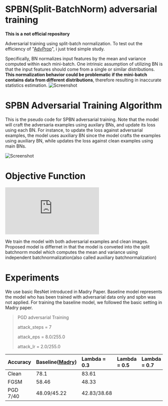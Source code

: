 # SPBN(Split-BatchNorm) adversarial training
**This is a not official repository**

Adversarial training using split-batch normalization.
To test out the efficiency of "[AdvProp](https://arxiv.org/pdf/1911.09665.pdf)", i just tried simple study.

Specifically, BN normalizes input features by the mean and variance computed within each mini-batch. One intrinsic assumption of utilizing BN is that the input features should come from a single or similar distributions. **This normalization behavior could be problematic if the mini-batch contains data from different distributions**, therefore resulting in inaccurate statistics estimation.
![Screenshot](https://storage.googleapis.com/groundai-web-prod/media%2Fusers%2Fuser_14%2Fproject_399246%2Fimages%2Fx3.png)

# SPBN Adversarial Training Algorithm 
This is the pseudo code for SPBN adversarial training.
Note that the model will craft the adversaria examples using auxilary BNs, and update its loss using each BN.
For instance, to update the loss against adversarial examples, the model uses auxiliary BN since the model crafts the examples using auxiliary BN, while updates the loss against clean examples using main BNs.

![Screenshot](https://miro.medium.com/max/3212/1*GrGxUQcu4eXWc-4TGzC7pw.png) 

# Objective Function
![equation](https://latex.codecogs.com/gif.latex?L_%7BSBAT%7D%20%3D%20%5Clambda%20%5Ccdot%20L%5E%7Badv%7D_%7BCE%7D%20&plus;%20%281-%5Clambda%29%20%5Ccdot%20L%5E%7Bclean%7D_%7BCE%7D)

We train the model with both adversarial examples and clean images.
Proposed model is differnet in that the model is conveted into the split batchnorm model which computes the mean and variance using independent batchnormalization(also called auxiliary batchnormalization)

# Experiments
We use basic ResNet introduced in Madry Paper. 
Baseline model represents the model who has been trained with adversarial data only and spbn was not applied.
For training the baseline model, we followed the basic setting in Madry paper.
> PGD adversarial Training
> 
> attack_steps = 7
> 
> attack_eps = 8.0/255.0
> 
> attack_lr = 2.0/255.0

| Accuracy  | Baseline([Madry](https://arxiv.org/pdf/1706.06083.pdf))  | Lambda = 0.3 | Lambda = 0.5 | Lambda = 0.7 | Lambda = 0.9 |
| :------------ | :------------| :------------| :------------| :------------| :------------|
| Clean      | 78.1 | 83.61 || | 78.92|
| FGSM       | 58.46 | 48.33 || | 51.06 |
| PGD 7/40   | 48.09/45.22 | 42.83/38.68   ||| 47.62 |
